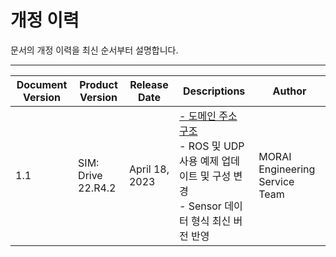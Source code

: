 # 개정 이력
문서의 개정 이력을 최신 순서부터 설명합니다.

---

 <table>
      <thead>
        <tr>
          <th class="dversion">Document Version</th>
          <th class="pversion">Product Version</th>
          <th class="reldate">Release Date</th>
          <th class="subject" >Descriptions</th>
          <th class="author" >Author</th>
        </tr>
      </thead>
      <tbody>
        <tr>
          <td>1.1</td>
          <td>SIM: Drive 22.R4.2</td>
          <td>April 18, 2023</td>
          <td class="subject"><a href="#도메인-주소-구조">- 도메인 주소 구조</a> <br> - ROS 및 UDP 사용 예제 업데이트 및 구성 변경 <BR> - Sensor 데이터 형식 최신 버전 반영</td>
          <td>MORAI Engineering Service Team</td>
        </tr>
      </tbody>
 </table>